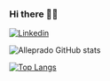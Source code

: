 ### Hi there  🧑‍💻

[![Linkedin](https://img.shields.io/badge/LinkedIn-0077B5?style=for-the-badge&logo=linkedin&logoColor=white
)](https://www.linkedin.com/in/alexandre-prado-2172b0140/)

![Alleprado GitHub stats](https://github-readme-stats.vercel.app/api?username=alleprado&show_icons=true&theme=dark)

[![Top Langs](https://github-readme-stats.vercel.app/api/top-langs/?username=alleprado&layout=compact)](https://github.com/alleprado/github-readme-stats)
